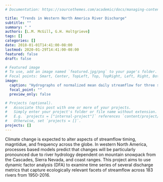 ```yaml
---
# Documentation: https://sourcethemes.com/academic/docs/managing-content/

title: "Trends in Western North America River Discharge"
subtitle: ""
summary: " "
authors: [L.M. McGill, G.H. Holtgrieve]
tags: []
categories: []
date: 2018-01-01T14:41:00-08:00
lastmod: 2020-01-29T14:41:00-08:00
featured: false
draft: false

# Featured image
# To use, add an image named `featured.jpg/png` to your page's folder.
# Focal points: Smart, Center, TopLeft, Top, TopRight, Left, Right, BottomLeft, Bottom, BottomRight.
image:
  caption: "Hydrographs of normalized mean daily streamflow for three seasonal flow regime classes: snow, mixed, and rain, colored by state and ordered by latitude within state. The black dotted line shows April 1st, which is commonly considered the date of peak SWE across western North America. The y-axis is shown on a linear scale."
  focal_point: ""
  preview_only: false

# Projects (optional).
#   Associate this post with one or more of your projects.
#   Simply enter your project's folder or file name without extension.
#   E.g. `projects = ["internal-project"]` references `content/project/deep-learning/index.md`.
#   Otherwise, set `projects = []`.
projects: []
---
```


Climate change is expected to alter aspects of streamflow timing, magntidue, and frequency across the globe. In western North America, processes based models predict that changes will be particularly pronounced due to river hydrology dependent on mountain snowpack from the Cascades, Sierra Nevada, and coast ranges. This project aims to use dynamic factor analysis (DFA) to examine time series of several discharge metrics that capture ecologically relevant facets of streamflow across 183 rivers from 1950-2016. 
